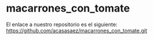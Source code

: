 # macarrones_con_tomate
El enlace a nuestro repositorio es el siguiente: https://github.com/acasasaez/macarrones_con_tomate.git

